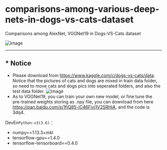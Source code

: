 # comparisons-among-various-deep-nets-in-dogs-vs-cats-dataset
Comparisons among AlexNet, VGGNet19 in Dogs-VS-Cats dataset

![image](https://github.com/DemonDamon/comparisons-among-various-deep-nets-in-dogs-vs-cats-dataset/blob/master/alexvsvgg19.png)

-------------------------------
## * Notice

 - Please download from https://www.kaggle.com/c/dogs-vs-cats/data. Notice that the pictures of cats and dogs are mixed in
   train data folder, so need to move cats and dogs pics into seperated folders, and also the test data folder.
![image](https://github.com/DemonDamon/comparisons-among-various-deep-nets-in-dogs-vs-cats-dataset/blob/master/list.png)
 - As to VGGNet19, you can train your own new model, or fine tune the pre-trained weights storing as .npy file, you can
   download from here https://pan.baidu.com/s/1fjQ85-jC46Fivj1V2SRHiA, and the code is 3dq4.

DevEn`Python-v3(3.6)`：

 - numpy==1.13.3+mkl
 - tensorflow-gpu==1.4.0
 - tensorflow-tensorboard==0.4.0
